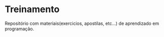 # Treinamento
 Repositório com materiais(exercicios, apostilas, etc...) de aprendizado em programação.

